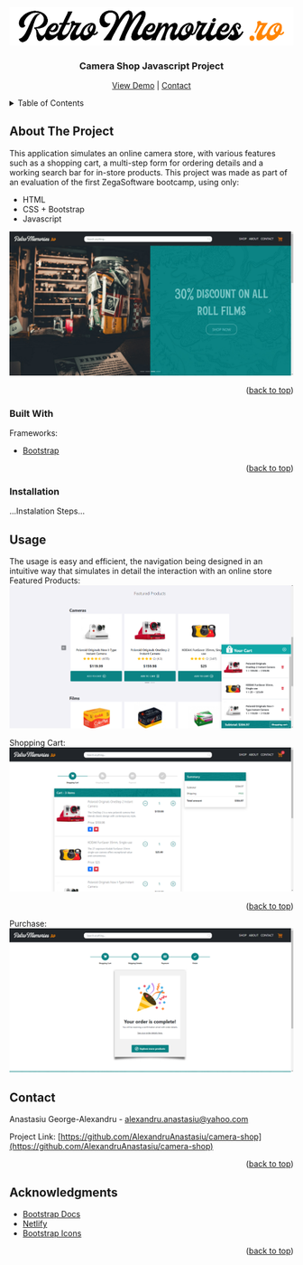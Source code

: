 
<!-- PROJECT LOGO -->
<br />
<div align="center">
  <a href="https://retro-memories.netlify.app/">
    <img src="img/logo-demo.PNG" alt="Logo" width=700px>
  </a>

  <h3 align="center">Camera Shop Javascript Project</h3>

  <p align="center">
    <a href="https://retro-memories.netlify.app/">View Demo</a>
    |
    <a href="https://github.com/AlexandruAnastasiu">Contact</a>
  </p>
</div>



<!-- TABLE OF CONTENTS -->
<details>
  <summary>Table of Contents</summary>
  <ol>
    <li>
      <a href="#about-the-project">About The Project</a>
      <ul>
        <li><a href="#built-with">Built With</a></li>
      </ul>
    </li>
    <li>
      <a href="#getting-started">Getting Started</a>
      <ul>
        <li><a href="#installation">Installation</a></li>
      </ul>
    </li>
    <li><a href="#usage">Usage</a></li>
    <li><a href="#contact">Contact</a></li>
    <li><a href="#acknowledgments">Acknowledgments</a></li>
  </ol>
</details>



<!-- ABOUT THE PROJECT -->
## About The Project

This application simulates an online camera store, with various features such as a shopping cart, a multi-step form for ordering details and a working search bar for in-store products.
This project was made as part of an evaluation of the first ZegaSoftware bootcamp, using only: 
* HTML
* CSS + Bootstrap
* Javascript
 

<img src="img/shop-demo1.PNG" alt="Demo">

<p align="right">(<a href="#top">back to top</a>)</p>



### Built With
Frameworks:
* [Bootstrap](https://getbootstrap.com)

<p align="right">(<a href="#top">back to top</a>)</p>

### Installation
...Instalation Steps...

<!-- USAGE EXAMPLES -->
## Usage
The usage is easy and efficient, the navigation being designed in an intuitive way that simulates in detail the interaction with an online store
Featured Products:
<img src="img/demo2.PNG" alt="Demo">

Shopping Cart:
<img src="img/demo3.PNG" alt="Demo">
<p align="right">(<a href="#top">back to top</a>)</p>

Purchase:
<img src="img/demo4.PNG" alt="Demo">

<!-- CONTACT -->
## Contact

Anastasiu George-Alexandru - alexandru.anastasiu@yahoo.com

Project Link: [https://github.com/AlexandruAnastasiu/camera-shop](https://github.com/AlexandruAnastasiu/camera-shop)

<p align="right">(<a href="#top">back to top</a>)</p>



<!-- ACKNOWLEDGMENTS -->
## Acknowledgments

* [Bootstrap Docs](https://getbootstrap.com/docs/5.0/getting-started/introduction/)
* [Netlify](https://www.netlify.com/)
* [Bootstrap Icons](https://icons.getbootstrap.com/)

<p align="right">(<a href="#top">back to top</a>)</p>
